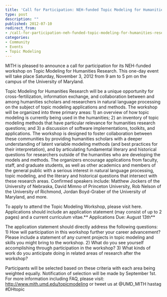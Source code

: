 ```yaml
---
title: 'Call for Participation: NEH-funded Topic Modeling for Humanities Research Workshop'
type: post
description: ""
published: 2012-07-10
redirect_from: 
- /call-for-participation-neh-funded-topic-modeling-for-humanities-research-workshop/
categories:
- Community
- Events
- Topic Modeling
---
```

MITH is pleased to announce a call for participation for its NEH-funded workshop on Topic Modeling for Humanities Research. This one-day event will take place Saturday, November 3, 2012 from 9 am to 5 pm on the campus of the University of Maryland.

Topic Modeling for Humanities Research will be a unique opportunity for cross-fertilization, information exchange, and collaboration between and among humanities scholars and researchers in natural language processing on the subject of topic modeling applications and methods. The workshop will be organized into three primary areas: 1) an overview of how topic modeling is currently being used in the humanities; 2) an inventory of topic modeling methods that have particular relevance for humanities research questions; and 3) a discussion of software implementations, toolkits, and applications. The workshop is designed to foster collaboration between these communities by providing humanities scholars with a deeper understanding of latent variable modeling methods (and best practices for their interpretation), and by articulating fundamental literary and historical questions for researchers outside of the humanities who are developing the models and methods. The organizers encourage applications from faculty, staff, and graduate students, as well as other academics and members of the general public with a serious interest in natural language processing, topic modeling, and the literary and historical questions that intersect with these research areas. Confirmed speakers include: Matthew Jockers of the University of Nebraska, David Mimno of Princeton University, Rob Nelson of the University of Richmond, Jordan Boyd-Graber of the University of Maryland, and more.

To apply to attend the Topic Modeling Workshop, please visit here. Applications should include an application statement (may consist of up to 2 pages) and a current curriculum vitae.** Applications Due: August 13th**

The application statement should directly address the following questions: 1) How will participation in this workshop further your career advancement? Please include a statement of any current projects in topic modeling and skills you might bring to the workshop. 2) What do you see yourself accomplishing through participation in the workshop? 3) What kinds of work do you anticipate doing in related areas of research after the workshop?

Participants will be selected based on these criteria with each area being weighted equally. Notification of selection will be made by September 1st. For more information including FAQ, please visit: http://www.mith.umd.edu/topicmodeling or tweet us at @UMD_MITH hastag #DHtopic

